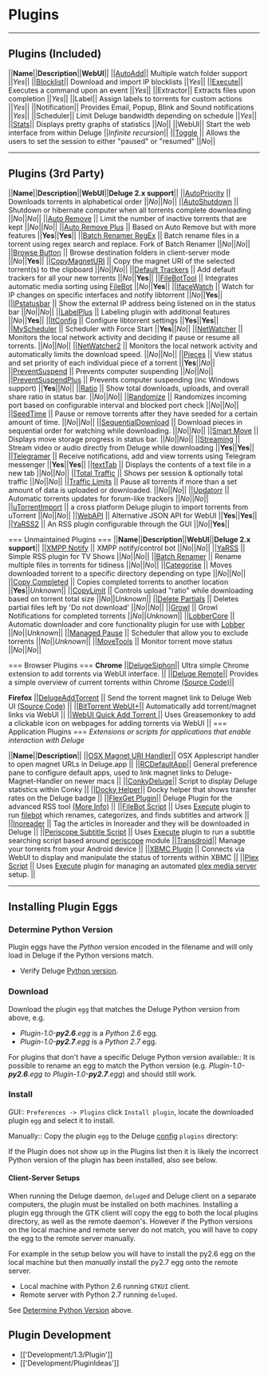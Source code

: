 # Plugins


---

## Plugins (Included)
 ||**Name**||**Description**||**WebUI**||
 ||[AutoAdd](/plugins/autoadd)|| Multiple watch folder support ||*Yes*||
 ||[Blocklist](/plugins/blocklist)|| Download and import IP blocklists ||*Yes*||
 ||[Execute](/plugins/execute)|| Executes a command upon an event ||*Yes*||
 ||Extractor|| Extracts files upon completion ||*Yes*||
 ||Label|| Assign labels to torrents for custom actions ||*Yes*||
 ||Notification|| Provides Email, Popup, Blink and Sound notifications ||*Yes*||
 ||Scheduler|| Limit Deluge bandwidth depending on schedule ||*Yes*||
 ||[Stats](/plugins/stats)|| Displays pretty graphs of statistics ||*No*||
 ||WebUI|| Start the web interface from within Deluge ||*Infinite recursion*||
 ||[Toggle](/plugins/toggle) || Allows the users to set the session to either "paused" or "resumed" ||*No*||

---

## Plugins (3rd Party)
 ||**Name**||**Description**||**WebUI**||**Deluge 2.x support**||
 ||[AutoPriority](/plugins/autopriority)                                    || Downloads torrents in alphabetical order ||*No*||*No*||
 ||[AutoShutdown](http://forum.deluge-torrent.org/viewtopic.php?f=9&t=41165)    || Shutdown or hibernate computer when all torrents complete downloading ||*No*||*No*||
 ||[Auto Remove](http://forum.deluge-torrent.org/viewtopic.php?f=9&t=36443)     || Limit the number of inactive torrents that are kept ||*No*||*No*||
 ||[Auto Remove Plus](http://forum.deluge-torrent.org/viewtopic.php?f=9&t=47243)     || Based on Auto Remove but with more features ||**Yes**||**Yes**||
 ||[Batch Renamer RegEx](https://github.com/Grewfisk/BatchRenamerRegEx/releases)   || Batch rename files in a torrent using regex search and replace. Fork of Batch Renamer ||*No*||*No*||
 ||[Browse Button](https://github.com/dredkin/deluge-rbb/releases)              || Browse destination folders in client-server mode ||*No*||**Yes**||
 ||[CopyMagnetURI](http://forum.deluge-torrent.org/viewtopic.php?f=9&t=47501)   || Copy the magnet URI of the selected torrent(s) to the clipboard ||*No*||*No*||
 ||[Default Trackers](https://github.com/stefantalpalaru/deluge-default-trackers) || Add default trackers for all your new torrents ||*No*||**Yes**||
 ||[FileBotTool](https://github.com/Laharah/deluge-FileBotTool)                 || Integrates automatic media sorting using [FileBot](http://www.filebot.net/) ||*No*||**Yes**||
 ||[IfaceWatch](/plugins/ifacewatch)                                        || Watch for IP changes on specific interfaces and notify libtorrent ||*No*||**Yes**||
 ||[IPstatusbar](https://github.com/cas--/deluge-ipstatusbar/releases)                   || Show the external IP address being listened on in the status bar ||*No*||*No*||
 ||[LabelPlus](http://forum.deluge-torrent.org/viewtopic.php?f=9&t=42629)       || Labeling plugin with additional features ||*No*||**Yes**||
 ||[ltConfig](http://forum.deluge-torrent.org/viewtopic.php?f=9&t=42887)        || Configure libtorrent settings ||**Yes**||**Yes**||
 ||[MyScheduler](http://forum.deluge-torrent.org/viewtopic.php?f=9&t=54025)     || Scheduler with Force Start ||**Yes**||*No*||
 ||[NetWatcher](http://forum.deluge-torrent.org/viewtopic.php?f=9&t=40769)      || Monitors the local network activity and deciding if pause or resume all torrents. ||*No*||*No*||
 ||[NetWatcher2](http://forum.deluge-torrent.org/viewtopic.php?f=9&t=47327)     || Monitors the local network activity and automatically limits the download speed.  ||*No*||*No*||
 ||[Pieces](/plugins/pieces)                                                || View status and set priority of each individual piece of a torrent ||**Yes**||*No*||
 ||[PreventSuspend](/plugins/preventsuspend)                                || Prevents computer suspending ||*No*||*No*||
 ||[PreventSuspendPlus](http://forum.deluge-torrent.org/viewtopic.php?f=9&t=52115)                                || Prevents computer suspending (inc Windows support) ||**Yes**||*No*||
 ||[Ratio](https://forum.deluge-torrent.org/viewtopic.php?f=9&t=54864)          || Show total downloads, uploads, and overall share ratio in status bar. ||*No*||*No*||
 ||[Randomize](http://forum.deluge-torrent.org/viewtopic.php?f=9&t=38747)       || Randomizes incoming port based on configurable interval and blocked port check ||*No*||*No*||
 ||[SeedTime](http://forum.deluge-torrent.org/viewtopic.php?f=9&t=39767)        || Pause or remove torrents after they have seeded for a certain amount of time. ||*No*||*No*||
 ||[SequentialDownload](https://github.com/hrushikesh198/DelugeSequentialDownload) || Download pieces in sequential order for watching while downloading. ||*No*||*No*||
 ||[Smart Move](http://forum.deluge-torrent.org/viewtopic.php?f=9&t=40835)      || Displays move storage progress in status bar. ||*No*||*No*||
 ||[Streaming](http://forum.deluge-torrent.org/viewtopic.php?f=9&t=49679)       || Stream video or audio directly from Deluge while downloading ||**Yes**||**Yes**||
 ||[Telegramer](https://github.com/noam09/deluge-telegramer)                    || Receive notifications, add and view torrents using Telegram messenger ||**Yes**||**Yes**||
 ||[textTab](http://forum.deluge-torrent.org/viewtopic.php?f=9&t=53953)         || Displays the contents of a text file in a new tab ||*No*||*No*||
 ||[Total Traffic](http://forum.deluge-torrent.org/viewtopic.php?f=9&t=34025)   || Shows per session & optionally total traffic ||*No*||*No*||
 ||[Traffic Limits](http://forum.deluge-torrent.org/viewtopic.php?f=9&t=34343)  || Pause all torrents if more than a set amount of data is uploaded or downloaded. ||*No*||*No*||
 ||[Updatorr](http://pypi.python.org/pypi/Updatorr/)                            || Automatic torrents updates for forum-like trackers ||*No*||*No*||
 ||[uTorrentImport](https://github.com/Laharah/deluge-uTorrentImport)           || a cross platform Deluge plugin to import torrents from uTorrent ||*No*||*No*||
 ||[WebAPI](https://pypi.python.org/pypi/deluge-webapi)                         || Alternative JSON API for WebUI ||**Yes**||**Yes**||
 ||[YaRSS2](/plugins/yarss2)                                                || An RSS plugin configurable through the GUI ||*No*||**Yes**||


 === Unmaintained Plugins ===
 ||**Name**||**Description**||**WebUI**||**Deluge 2.x support**||
 ||[XMPP Notify](/plugins/xmppnotify)                                       || XMPP notify/control bot ||*No*||*No*||
 ||[YaRSS](http://forum.deluge-torrent.org/viewtopic.php?f=9&t=31553)           || Simple RSS plugin for TV Shows ||*No*||*No*||
 ||[Batch Renamer](http://forum.deluge-torrent.org/viewtopic.php?f=9&t=35615)   || Rename multiple files in torrents for tidiness ||*No*||*No*||
 ||[Categorise](/plugins/categorise)                                        || Moves downloaded torrent to a specific directory depending on type ||*No*||*No*||
 ||[Copy Completed](http://forum.deluge-torrent.org/viewtopic.php?f=9&t=33995)  || Copies completed torrents to another location ||**Yes**||*Unknown*||
 ||[CopyLimit](http://forum.deluge-torrent.org/viewtopic.php?f=9&t=39173)       || Controls upload "ratio" while downloading based on torrent total size ||*No*||*Unknown*||
 ||[Delete Partials](http://forum.deluge-torrent.org/viewtopic.php?f=9&t=28915) || Deletes partial files left by 'Do not download' ||*No*||*No*||
 ||[Growl](http://forum.deluge-torrent.org/viewtopic.php?f=9&t=32315)           || Growl Notifications for completed torrents ||*No*||*Unknown*||
 ||[LobberCore](http://git.nordu.net/?p=lobber-deluge-core.git;a=tree;f=dist)   || Automatic downloader and core functionality plugin for use with [Lobber](https://portal.nordu.net/display/LOBBER/Lobber) ||*No*||*Unknown*||
 ||[Managed Pause](http://forum.deluge-torrent.org/viewtopic.php?f=9&t=34001)   || Scheduler that allow you to exclude torrents ||*No*||*Unknown*||
 ||[MoveTools](http://forum.deluge-torrent.org/viewtopic.php?f=9&t=42623)       || Monitor torrent move status ||*No*||*No*||



 === Browser Plugins ===
 **Chrome**
 ||[DelugeSiphon](https://chrome.google.com/webstore/detail/gabdloknkpdefdpkkibplcfnkngbidim)|| Ultra simple Chrome extension to add torrents via WebUI interface. ||
 ||[Deluge Remote](https://chrome.google.com/webstore/detail/remote-deluge/epcolmlaegimilnokaddncgmdafacohf)|| Provides a simple overview of current torrents within Chrome [(Source Code)](https://github.com/YodaDaCoda/chrome-deluge-remote)||


 **Firefox**
 ||[DelugeAddTorrent](https://addons.mozilla.org/en-US/firefox/addon/delugeaddtorrent/) || Send the torrent magnet link to Deluge Web UI [(Source Code)](https://github.com/muriloportugal/DelugeAddTorrent) ||
 ||[BitTorrent WebUI+](https://addons.mozilla.org/en-US/firefox/addon/bittorrent-webui-120685/)|| Automatically add torrent/magnet links via WebUI ||
 ||[WebUI Quick Add Torrent ](http://userscripts-mirror.org/scripts/show/79003.html) || Uses Greasemonkey to add a clickable icon on webpages for adding torrents via WebUI ||
 === Application Plugins ===
 *Extensions or scripts for applications that enable interaction with Deluge*

 ||**Name**||**Description**||
 ||[OSX Magnet URI Handler](https://github.com/Lord-Kamina/Deluge-Magnet-Handler)|| OSX Applescript handler to open magnet URLs in Deluge.app ||
 ||[RCDefaultApp](http://www.rubicode.com/Software/RCDefaultApp/)|| General preference pane to configure default apps, used to link magnet links to Deluge-Magnet-Handler on newer macs ||
 ||[ConkyDeluge](http://forum.deluge-torrent.org/viewtopic.php?f=9&t=30825)|| Script to display Deluge statistics within Conky ||
 ||[Docky Helper](http://forum.deluge-torrent.org/viewtopic.php?f=9&t=30985)|| Docky helper that shows transfer rates on the Deluge badge ||
 ||[FlexGet Plugin](http://flexget.com/wiki/Plugins/deluge)|| Deluge Plugin for the advanced RSS tool [(More Info)](/plugins/flexget) ||
 ||[FileBot Script](http://forum.deluge-torrent.org/viewtopic.php?f=9&p=172841#p172841) || Uses [Execute](/plugins/execute) plugin to run [filebot](http://filebot.sourceforge.net/) which renames, categorizes, and finds subtitles and artwork ||
 ||[Inoreader](https://github.com/maziara/deluge-feed-inoreader) || Tag the articles in Inoreader and they will be downloaded in Deluge ||
 ||[Periscope Subtitle Script](http://forum.deluge-torrent.org/viewtopic.php?f=9&t=38957&p=163277) || Uses [Execute](/plugins/execute) plugin to run a subtitle searching script based around [periscope](https://code.google.com/p/periscope/) module
 ||[Transdroid](http://www.transdroid.org/download/using-deluge-on-ubuntu/)|| Manage your torrents from your Android device ||
 ||[XBMC Plugin](http://code.google.com/p/deluge-xbmc-plugin/) || Connects via WebUI to display and manipulate the status of torrents within XBMC ||
 ||[Plex Script](http://forum.deluge-torrent.org/viewtopic.php?f=9&t=46529) || Uses [Execute](/plugins/execute) plugin for managing an automated [plex media server](https://plex.tv/) setup. ||

---


## Installing Plugin Eggs

### Determine Python Version

Plugin eggs have the *Python* version encoded in the filename and will only load in Deluge if the Python versions match.
* Verify Deluge [Python version](/troubleshooting#pythonversion).

### Download

Download the plugin `egg` that matches the Deluge Python version from above, e.g.
* *Plugin-1.0-**py2.6**.egg* is a *Python 2.6* egg.
* *Plugin-1.0-**py2.7**.egg* is a *Python 2.7* egg.

 For plugins that don't have a specific Deluge Python version available::
   It is possible to rename an egg to match the Python version (e.g. *Plugin-1.0-**py2.6**.egg* *to* *Plugin-1.0-**py2.7**.egg*) and should still work.

### Install

 GUI::
 `Preferences -> Plugins` click `Install plugin`, locate the downloaded plugin `egg` and select it to install.

 Manually::
 Copy the plugin `egg` to the Deluge [config](/faq#wheredoesdelugestoreitssettingsconfig) `plugins` directory:

If the Plugin does not show up in the Plugins list then it is likely the incorrect Python version of the plugin has been installed, also see below.
#### Client-Server Setups

When running the Deluge daemon, `deluged` and Deluge client on a separate computers, the plugin must be installed on both machines. Installing a plugin egg through the GTK client will copy the egg to both the local plugins directory, as well as the remote daemon's. However if the Python versions on the local machine and remote server do not match, you will have to copy the egg to the remote server manually.

For example in the setup below you will have to install the py2.6 egg on the local machine but then *manually* install the py2.7 egg onto the remote server.

* Local machine with Python 2.6 running `GTKUI` client.
* Remote server with Python 2.7 running `deluged`.

See [Determine Python Version](/plugins#determinepythonversion) above.

## Plugin Development

* [['Development/1.3/Plugin']]
* [['Development/PluginIdeas']]
